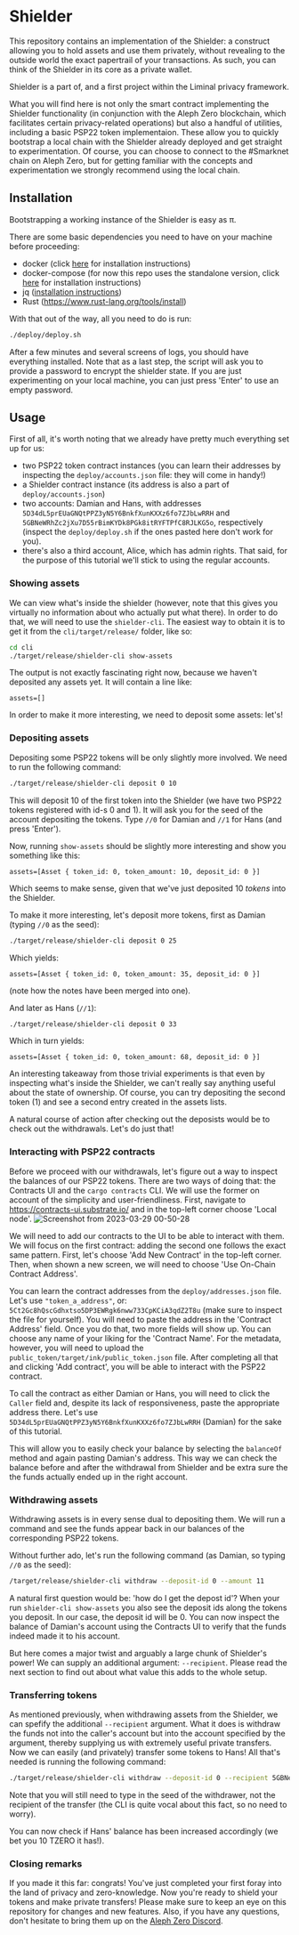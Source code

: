 # Shielder

This repository contains an implementation of the Shielder: a construct allowing you to hold assets and use them privately, without revealing to the outside world the exact papertrail of your transactions. As such, you can think of the Shielder in its core as a private wallet.

Shielder is a part of, and a first project within the Liminal privacy framework.

What you will find here is not only the smart contract implementing the Shielder functionality (in conjunction with the Aleph Zero blockchain, which facilitates certain privacy-related operations) but also a handful of utilities, including a basic PSP22 token implementaion. These allow you to quickly bootstrap a local chain with the Shielder already deployed and get straight to experimentation.
Of course, you can choose to connect to the #Smarknet chain on Aleph Zero, but for getting familiar with the concepts and experimentation we strongly recommend using the local chain.

## Installation

Bootstrapping a working instance of the Shielder is easy as π.

There are some basic dependencies you need to have on your machine before proceeding:
* docker (click [here](https://docs.docker.com/engine/install/) for installation instructions)
* docker-compose (for now this repo uses the standalone version, click [here](https://docs.docker.com/compose/install/other/) for installation instructions)
* jq ([installation instructions](https://lindevs.com/install-jq-on-ubuntu))
* Rust (https://www.rust-lang.org/tools/install)

With that out of the way, all you need to do is run:
```bash
./deploy/deploy.sh
```

After a few minutes and several screens of logs, you should have everything installed. Note that as a last step, the script will ask you to provide a password to encrypt the shielder state. If you are just experimenting on your local machine, you can just press 'Enter' to use an empty password.

## Usage

First of all, it's worth noting that we already have pretty much everything set up for us:
* two PSP22 token contract instances (you can learn their addresses by inspecting the `deploy/accounts.json` file: they will come in handy!)
* a Shielder contract instance (its address is also a part of `deploy/accounts.json`)
* two accounts: Damian and Hans, with addresses `5D34dL5prEUaGNQtPPZ3yN5Y6BnkfXunKXXz6fo7ZJbLwRRH` and `5GBNeWRhZc2jXu7D55rBimKYDk8PGk8itRYFTPfC8RJLKG5o`, respectively (inspect the `deploy/deploy.sh` if the ones pasted here don't work for you).
* there's also a third account, Alice, which has admin rights. That said, for the purpose of this tutorial we'll stick to using the regular accounts.

### Showing assets

We can view what's inside the shielder (however, note that this gives you virtually no information about who actually put what there). In order to do that, we will need to use the `shielder-cli`. The easiest way to obtain it is to get it from the `cli/target/release/` folder, like so:
```bash
cd cli
./target/release/shielder-cli show-assets
```

The output is not exactly fascinating right now, because we haven't deposited any assets yet. It will contain a line like:
```
assets=[]
```

In order to make it more interesting, we need to deposit some assets: let's!

### Depositing assets

Depositing some PSP22 tokens will be only slightly more involved. We need to run the following command:
```bash
./target/release/shielder-cli deposit 0 10
```

This will deposit 10 of the first token into the Shielder (we have two PSP22 tokens registered with id-s 0 and 1).
It will ask you for the seed of the account depositing the tokens. Type `//0` for Damian and `//1` for Hans (and press 'Enter').

Now, running `show-assets` should be slightly more interesting and show you something like this:
```
assets=[Asset { token_id: 0, token_amount: 10, deposit_id: 0 }]
```
Which seems to make sense, given that we've just deposited 10 _tokens_ into the Shielder.

To make it more interesting, let's deposit more tokens, first as Damian (typing `//0` as the seed):
```bash
./target/release/shielder-cli deposit 0 25
```
Which yields:
```
assets=[Asset { token_id: 0, token_amount: 35, deposit_id: 0 }]
```
(note how the notes have been merged into one).

And later as Hans (`//1`):
```bash
./target/release/shielder-cli deposit 0 33
```

Which in turn yields:
```
assets=[Asset { token_id: 0, token_amount: 68, deposit_id: 0 }]
```

An interesting takeaway from those trivial experiments is that even by inspecting what's inside the Shielder, we can't really say anything useful about the state of ownership.
Of course, you can try depositing the second token (1) and see a second entry created in the assets lists.

A natural course of action after checking out the deposists would be to check out the withdrawals. Let's do just that!

### Interacting with PSP22 contracts

Before we proceed with our withdrawals, let's figure out a way to inspect the balances of our PSP22 tokens. There are two ways of doing that: the Contracts UI and the `cargo contracts` CLI. We will use the former on account of the simplicity and user-friendliness.
First, navigate to https://contracts-ui.substrate.io/ and in the top-left corner choose 'Local node'.
![Screenshot from 2023-03-29 00-50-28](https://user-images.githubusercontent.com/3109645/228384333-ae302d6e-bd58-47e1-b25c-dcc93c658751.png)

We will need to add our contracts to the UI to be able to interact with them. We will focus on the first contract: adding the second one follows the exact same pattern.
First, let's choose 'Add New Contract' in the top-left corner. Then, when shown a new screen, we will need to choose 'Use On-Chain Contract Address'.

You can learn the contract addresses from the `deploy/addresses.json` file. Let's use `"token_a_address"`, or: `5Ct2Gc8hQscGdhxtso5DP3EWRgk6nww733CpKCiA3qdZ2T8u` (make sure to inspect the file for yourself).
You will need to paste the address in the 'Contract Address' field. Once you do that, two more fields will show up. You can choose any name of your liking for the 'Contract Name'. For the metadata, however, you will need to upload the `public_token/target/ink/public_token.json` file.
After completing all that and clicking 'Add contract', you will be able to interact with the PSP22 contract.

To call the contract as either Damian or Hans, you will need to click the `Caller` field and, despite its lack of responsiveness, paste the appropriate address there. Let's use `5D34dL5prEUaGNQtPPZ3yN5Y6BnkfXunKXXz6fo7ZJbLwRRH` (Damian) for the sake of this tutorial.

This will allow you to easily check your balance by selecting the `balanceOf` method and again pasting Damian's address. This way we can check the balance before and after the withdrawal from Shielder and be extra sure the the funds actually ended up in the right account.

### Withdrawing assets

Withdrawing assets is in every sense dual to depositing them. We will run a command and see the funds appear back in our balances of the corresponding PSP22 tokens.

Without further ado, let's run the following command (as Damian, so typing `//0` as the seed):
```bash
/target/release/shielder-cli withdraw --deposit-id 0 --amount 11
```

A natural first question would be: 'how do I get the depost id'? When your run `shielder-cli show-assets` you also see the deposit ids along the tokens you deposit. In our case, the deposit id will be 0.
You can now inspect the balance of Damian's account using the Contracts UI to verify that the funds indeed made it to his account.

But here comes a major twist and arguably a large chunk of Shielder's power! We can supply an additional argument: `--recipient`. Please read the next section to find out about what value this adds to the whole setup.

### Transferring tokens

As mentioned previously, when withdrawing assets from the Shielder, we can spefify the additional `--recipient` argument. What it does is withdraw the funds not into the caller's account but into the account specified by the argument, thereby supplying us with extremely useful private transfers.
Now we can easily (and privately) transfer some tokens to Hans! All that's needed is running the following command:
```bash
./target/release/shielder-cli withdraw --deposit-id 0 --recipient 5GBNeWRhZc2jXu7D55rBimKYDk8PGk8itRYFTPfC8RJLKG5o --amount 15
```
Note that you will still need to type in the seed of the withdrawer, not the recipient of the transfer (the CLI is quite vocal about this fact, so no need to worry).

You can now check if Hans' balance has been increased accordingly (we bet you 10 TZERO it has!).

### Closing remarks

If you made it this far: congrats! You've just completed your first foray into the land of privacy and zero-knowledge. Now you're ready to shield your tokens and make private transfers!
Please make sure to keep an eye on this repository for changes and new features. Also, if you have any questions, don't hesitate to bring them up on the [Aleph Zero Discord](https://discord.com/invite/alephzero).
